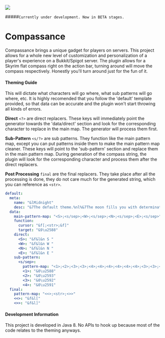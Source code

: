 ![](http://i67.tinypic.com/o7sxm8.png)

#####`Currently under development. Now in BETA stages.`

# Compassance
Compassance brings a unique gadget for players on servers. This project allows for a whole new level of customization and personalization of a player's experience on a Bukkit/Spigot server. The plugin allows for a Skyrim flat compass right on the action bar, turning around will move the compass respectively. Honestly you'll turn around just for the fun of it.

#### Theming Guide

This will dictate what characters will go where, what sub patterns will go where, etc. It is highly recomended that you follow the 'default' template provided, so that data can be accurate and the plugin won't start throwing all kinds of errors.

**Direct** `<?>` are direct replacers. These keys will immediately point the generator towards the 'data/direct' section and look for the corresponding character to replace in the main map. The generator will process them first.

**Sub-Pattern** `<s/?>` are sub patterns. They function like the main pattern map, except you can put patterns inside them to make the main pattern map cleaner. These keys will point to the 'sub-pattern' section and replace them in the main pattern map. During generation of the compass string, the plugin will look for the corresponding character and process them after the direct replacers.

**Post Processing** `final` are the final replacers. They take place after all the processing is done, they do not care much for the generated string, which you can reference as `<str>`.

```yml
default:
  meta:
    name: "&lMidnight"
    desc: "&7The default theme.%nl%&7The moon fills you with determination."
  data:
    main-pattern-map: "<S>;<s/sep>;<W>;<s/sep>;<N>;<s/sep>;<E>;<s/sep>"
    function:
      cursor: "&f[;<str>;&f]"
      target: "&9\u2588"
    direct:
      <S>: "&f&l&n S "
      <W>: "&f&l&n W "
      <N>: "&f&l&n N "
      <E>: "&f&l&n E "
    sub-pattern:
      <s/sep>:
        pattern-map: "<1>;<2>;<3>;<3>;<4>;<4>;<4>;<4>;<4>;<4>;<3>;<3>;<2>;<1>"
        <1>: "&0\u2588"
        <2>: "&0\u2593"
        <3>: "&0\u2592"
        <4>: "&0\u2591"
  final:
    pattern-map: "<<>;<str>;<>>"
    <<>: "&f&l["
    <>>: "&f&l]"
```
        
#### Development Information
This project is developed in Java 8. No APIs to hook up because most of the code relates to the theming anyways.
